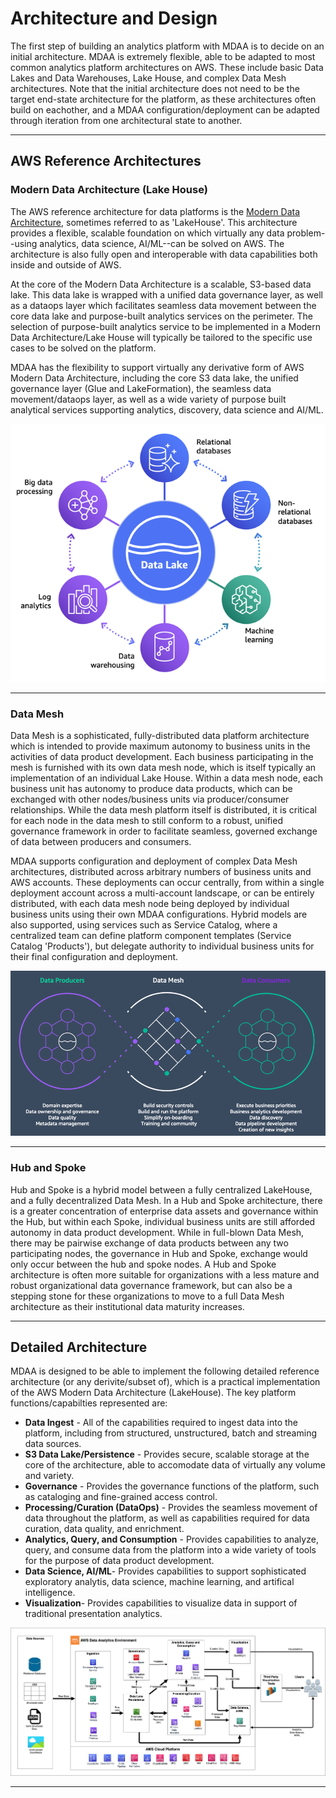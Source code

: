 # Architecture and Design

The first step of building an analytics platform with MDAA is to decide on an initial architecture. MDAA is extremely flexible, able to be adapted to most common analytics platform architectures on AWS. These include basic Data Lakes and Data Warehouses, Lake House, and complex Data Mesh architectures. Note that the initial architecture does not need to be the target end-state architecture for the platform, as these architectures often build on eachother, and a MDAA configuration/deployment can be adapted through iteration from one architectural state to another.

***

## AWS Reference Architectures

### Modern Data Architecture (Lake House)

The AWS reference architecture for data platforms is the [Modern Data Architecture](https://aws.amazon.com/big-data/datalakes-and-analytics/modern-data-architecture/), sometimes referred to as 'LakeHouse'. This architecture provides a flexible, scalable foundation on which virtually any data problem--using analytics, data science, AI/ML--can be solved on AWS. The architecture is also fully open and interoperable with data capabilities both inside and outside of AWS.

At the core of the Modern Data Architecture is a scalable, S3-based data lake. This data lake is wrapped with a unified data governance layer, as well as a dataops layer which facilitates seamless data movement between the core data lake and purpose-built analytics services on the perimeter. The selection of purpose-built analytics service to be implemented in a Modern Data Architecture/Lake House will typically be tailored to the specific use cases to be solved on the platform.

MDAA has the flexibility to support virtually any derivative form of AWS Modern Data Architecture, including the core S3 data lake, the unified governance layer (Glue and LakeFormation), the seamless data movement/dataops layer, as well as a wide variety of purpose built analytical services supporting analytics, discovery, data science and AI/ML.

![Modern Data Architecture](docs/ModernDataArchitecture.png)

***

### Data Mesh

Data Mesh is a sophisticated, fully-distributed data platform architecture which is intended to provide maximum autonomy to business units in the activities of data product development. Each business participating in the mesh is furnished with its own data mesh node, which is itself typically an implementation of an individual Lake House. Within a data mesh node, each business unit has autonomy to produce data products, which can be exchanged with other nodes/business units via producer/consumer relationships. While the data mesh platform itself is distributed, it is critical for each node in the data mesh to still conform to a robust, unified governance framework in order to facilitate seamless, governed exchange of data between producers and consumers.

MDAA supports configuration and deployment of complex Data Mesh architectures, distributed across arbitrary numbers of business units and AWS accounts. These deployments can occur centrally, from within a single deployment account across a multi-account landscape, or can be entirely distributed, with each data mesh node being deployed by individual business units using their own MDAA configurations. Hybrid models are also supported, using services such as Service Catalog, where a centralized team can define platform component templates (Service Catalog 'Products'), but delegate authority to individual business units for their final configuration and deployment.

![Data Mesh](docs/DataMesh.png)

***

### Hub and Spoke

Hub and Spoke is a hybrid model between a fully centralized LakeHouse, and a fully decentralized Data Mesh. In a Hub and Spoke architecture, there is a greater concentration of enterprise data assets and governance within the Hub, but within each Spoke, individual business units are still afforded autonomy in data product development. While in full-blown Data Mesh, there may be pairwise exchange of data products between any two participating nodes, the governance in Hub and Spoke, exchange would only occur between the hub and spoke nodes. A Hub and Spoke architecture is often more suitable for organizations with a less mature and robust organizational data governance framework, but can also be a stepping stone for these organizations to move to a full Data Mesh architecture as their institutional data maturity increases.

***

## Detailed Architecture

MDAA is designed to be able to implement the following detailed reference architecture (or any derivite/subset of), which is a practical implementation of the AWS Modern Data Architecture (LakeHouse). The key platform functions/capabilties represented are:

* **Data Ingest** - All of the capabilities required to ingest data into the platform, including from structured, unstructured, batch and streaming data sources.
* **S3 Data Lake/Persistence** - Provides secure, scalable storage at the core of the architecture, able to accomodate data of virtually any volume and variety.
* **Governance** - Provides the governance functions of the platform, such as cataloging and fine-grained access control.
* **Processing/Curation (DataOps)** - Provides the seamless movement of data throughout the platform, as well as capabilities required for data curation, data quality, and enrichment.
* **Analytics, Query, and Consumption** - Provides capabilities to analyze, query, and consume data from the platform into a wide variety of tools for the purpose of data product development.
* **Data Science, AI/ML**- Provides capabilities to support sophisticated exploratory analytis, data science, machine learning, and artifical intelligence.
* **Visualization**- Provides capabilities to visualize data in support of traditional presentation analytics.

![MDAA Reference Architecture](docs/MDAA-ReferenceArchitecture.png)

***
